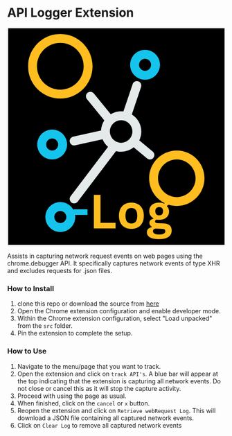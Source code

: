 # API Logger Extension
<p align="center">
  <img src="ale.png" />
</p>

Assists in capturing network request events on web pages using the chrome.debugger API. It specifically captures network events of type XHR and excludes requests for .json files.

### How to Install
1. clone this repo or download the source from [here](https://github.com/rndconfins/api-logger-extension/archive/refs/tags/v1.0.0.zip)
2. Open the Chrome extension configuration and enable developer mode.
3. Within the Chrome extension configuration, select "Load unpacked" from the `src` folder.
4. Pin the extension to complete the setup.

### How to Use
1. Navigate to the menu/page that you want to track.
2. Open the extension and click on `track API's`. A blue bar will appear at the top indicating that the extension is capturing all network events. Do not close or cancel this as it will stop the capture activity.
3. Proceed with using the page as usual.
4. When finished, click on the `cancel` or `x` button.
5. Reopen the extension and click on `Retrieve webRequest Log`. This will download a JSON file containing all captured network events.
6. Click on `Clear Log` to remove all captured network events